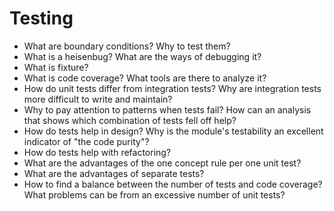 # Testing

* What are boundary conditions? Why to test them?
* What is a heisenbug? What are the ways of debugging it?
* What is fixture?
* What is code coverage? What tools are there to analyze it?
* How do unit tests differ from integration tests? Why are integration tests more difficult to write and maintain?
* Why to pay attention to patterns when tests fail? How can an analysis that shows which combination of tests fell off help?
* How do tests help in design? Why is the module's testability an excellent indicator of "the code purity"?
* How do tests help with refactoring?
* What are the advantages of the one concept rule per one unit test?
* What are the advantages of separate tests?
* How to find a balance between the number of tests and code coverage? What problems can be from an excessive number of unit tests?
